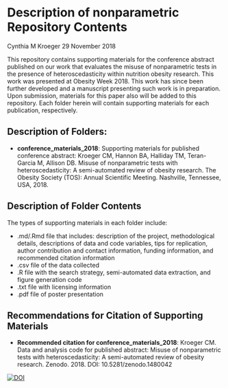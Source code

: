 Description of nonparametric Repository Contents
================
Cynthia M Kroeger
29 November 2018

This repository contains supporting materials for the conference abstract published on our work that evaluates the misuse of nonparametric tests in the presence of heteroscedasticity within nutrition obesity research. This work was presented at Obesity Week 2018. This work has since been further developed and a manuscript presenting such work is in preparation. Upon submission, materials for this paper also will be added to this repository. Each folder herein will contain supporting materials for each publication, respectively.

Description of Folders:
-----------------------

-   **conference\_materials\_2018**: Supporting materials for published conference abstract: Kroeger CM, Hannon BA, Halliday TM, Teran-Garcia M, Allison DB. Misuse of nonparametric tests with heteroscedasticity: A semi-automated review of obesity research. The Obesity Society (TOS): Annual Scientific Meeting. Nashville, Tennessee, USA, 2018.

Description of Folder Contents
------------------------------

The types of supporting materials in each folder include:

-   .md/.Rmd file that includes: description of the project, methodological details, descriptions of data and code variables, tips for replication, author contribution and contact information, funding information, and recommended citation information
-   .csv file of the data collected
-   .R file with the search strategy, semi-automated data extraction, and figure generation code
-   .txt file with licensing information
-   .pdf file of poster presentation 

Recommendations for Citation of Supporting Materials
----------------------------------------------------

-   **Recommended citation for conference\_materials\_2018**: Kroeger CM. Data and analysis code for published abstract: Misuse of nonparametric tests with heteroscedasticity: A semi-automated review of obesity research. Zenodo. 2018. DOI: 10.5281/zenodo.1480042

[![DOI](https://zenodo.org/badge/156651162.svg)](https://zenodo.org/badge/latestdoi/156651162)
